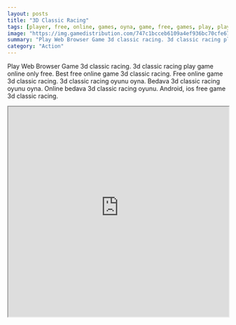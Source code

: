 ```yaml
---
layout: posts
title: "3D Classic Racing"
tags: [player, free, online, games, oyna, game, free, games, play, play, games]
image: "https://img.gamedistribution.com/747c1bcceb6109a4ef936bc70cfe67de.jpg"
summary: "Play Web Browser Game 3d classic racing. 3d classic racing play game online only free. Best free online game 3d classic racing. Free online game 3d classic racing. 3d classic racing oyunu oyna. Bedava 3d classic racing oyunu oyna. Online bedava 3d classic racing oyunu. Android, ios free game 3d classic racing."
category: "Action"
---
```


Play Web Browser Game 3d classic racing. 3d classic racing play game online only free. Best free online game 3d classic racing. Free online game 3d classic racing. 3d classic racing oyunu oyna. Bedava 3d classic racing oyunu oyna. Online bedava 3d classic racing oyunu. Android, ios free game 3d classic racing.

<iframe width="100%" height="480px;" src="https://flash.gamedistribution.com?game=747c1bcceb6109a4ef936bc70cfe67de"></iframe>
